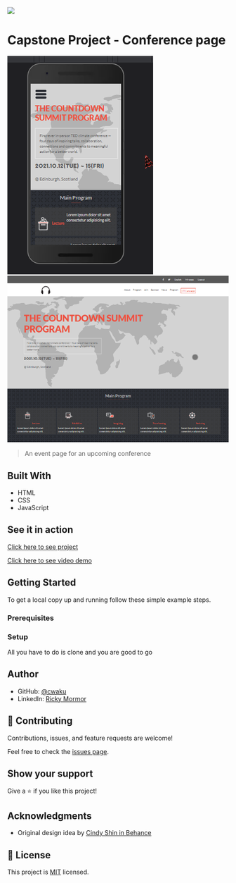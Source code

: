 ![](https://img.shields.io/badge/Microverse-blueviolet)

# Capstone Project - Conference page

![Mobile version](./mobile.png)
![Desktop version](./desktop.png)


> An event page for an upcoming conference

## Built With

- HTML
- CSS
- JavaScript

## See it in action

[Click here to see project](https://cwaku.github.io/capstone-project/)

[Click here to see video demo](https://www.loom.com/share/99f1601a4200489c82fe0ecf5062f96f?sharedAppSource=personal_library)


## Getting Started


To get a local copy up and running follow these simple example steps.

### Prerequisites

### Setup

All you have to do is clone and you are good to go


## Author

- GitHub: [@cwaku](https://github.com/cwaku)
- LinkedIn: [Ricky Mormor](www.linkedin.com/in/ricky-mormor)


## 🤝 Contributing

Contributions, issues, and feature requests are welcome!

Feel free to check the [issues page](https://github.com/cwaku/capstone-project/issues).

## Show your support

Give a ⭐️ if you like this project!

## Acknowledgments

- Original design idea by
[Cindy Shin in Behance](https://www.behance.net/adagio07)


## 📝 License

This project is [MIT](./MIT.md) licensed.
